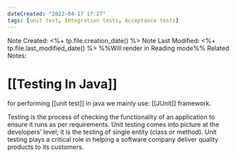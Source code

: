 ```yaml
---
dateCreated: "2022-04-17 17:27"
tags: [unit test, Integration tests, Acceptance tests]
---
```

Note Created: <%+ tp.file.creation_date() %>
Note Last Modified: <%+ tp.file.last_modified_date() %> %%Will render in Reading mode%%
Related Notes: 

# [[Testing In Java]]
for performing [[unit test]] in java we mainly use: [[JUnit]] framework.

Testing is the process of checking the functionality of an application to ensure it runs as per requirements. Unit testing comes into picture at the developers’ level; it is the testing of single entity (class or method). Unit testing plays a critical role in helping a software company deliver quality products to its customers.